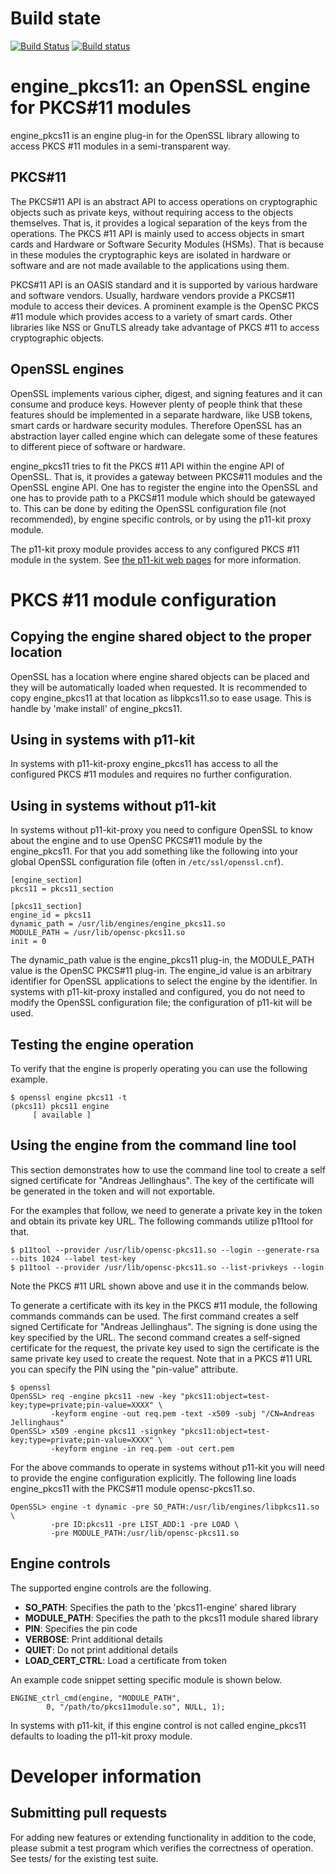 # Build state

[![Build Status](https://travis-ci.org/OpenSC/engine_pkcs11.png)](https://travis-ci.org/OpenSC/engine_pkcs11)
[![Build status](https://ci.appveyor.com/api/projects/status/v1dd09ax199m0ev3?svg=true)](https://ci.appveyor.com/project/LudovicRousseau/engine-pkcs11)

# engine_pkcs11: an OpenSSL engine for PKCS#11 modules

engine_pkcs11 is an engine plug-in for the OpenSSL library allowing to
access PKCS #11 modules in a semi-transparent way.

## PKCS#11

The PKCS#11 API is an abstract API to access operations on cryptographic objects
such as private keys, without requiring access to the objects themselves. That
is, it provides a logical separation of the keys from the operations. The
PKCS #11 API is mainly used to access objects in smart cards and Hardware or Software
Security Modules (HSMs). That is because in these modules the cryptographic keys
are isolated in hardware or software and are not made available to the applications
using them.

PKCS#11 API is an OASIS standard and it is supported by various hardware and software
vendors. Usually, hardware vendors provide a PKCS#11 module to access their devices.
A prominent example is the OpenSC PKCS #11 module which provides access to a variety
of smart cards. Other libraries like NSS or GnuTLS already take advantage of PKCS #11
to access cryptographic objects.

## OpenSSL engines

OpenSSL implements various cipher, digest, and signing features and it can
consume and produce keys. However plenty of people think that these features
should be implemented in a separate hardware, like USB tokens, smart cards or
hardware security modules. Therefore OpenSSL has an abstraction layer called
engine which can delegate some of these features to different piece of
software or hardware.

engine_pkcs11 tries to fit the PKCS #11 API within the engine API of OpenSSL.
That is, it provides a gateway between PKCS#11 modules and the OpenSSL engine API.
One has to register the engine into the OpenSSL and one has to provide
path to a PKCS#11 module which should be gatewayed to. This can be done by editing
the OpenSSL configuration file (not recommended), by engine specific controls,
or by using the p11-kit proxy module.

The p11-kit proxy module provides access to any configured PKCS #11 module
in the system. See [the p11-kit web pages](http://p11-glue.freedesktop.org/p11-kit.html)
for more information.


# PKCS #11 module configuration

## Copying the engine shared object to the proper location

OpenSSL has a location where engine shared objects can be placed
and they will be automatically loaded when requested. It is recommended
to copy engine_pkcs11 at that location as libpkcs11.so to ease usage.
This is handle by 'make install' of engine_pkcs11.


## Using in systems with p11-kit

In systems with p11-kit-proxy engine_pkcs11 has access to all the configured
PKCS #11 modules and requires no further configuration.


## Using in systems without p11-kit

In systems without p11-kit-proxy you need to configure OpenSSL to know about
the engine and to use OpenSC PKCS#11 module by the engine_pkcs11. For that you
add something like the following into your global OpenSSL configuration file
(often in ``/etc/ssl/openssl.cnf``).

```
[engine_section]
pkcs11 = pkcs11_section

[pkcs11_section]
engine_id = pkcs11
dynamic_path = /usr/lib/engines/engine_pkcs11.so
MODULE_PATH = /usr/lib/opensc-pkcs11.so
init = 0
```

The dynamic_path value is the engine_pkcs11 plug-in, the MODULE_PATH value is
the OpenSC PKCS#11 plug-in. The engine_id value is an arbitrary identifier for
OpenSSL applications to select the engine by the identifier. In systems
with p11-kit-proxy installed and configured, you do not need to modify the
OpenSSL configuration file; the configuration of p11-kit will be used.


## Testing the engine operation

To verify that the engine is properly operating you can use the following example.

```
$ openssl engine pkcs11 -t
(pkcs11) pkcs11 engine
     [ available ]
```

## Using the engine from the command line tool

This section demonstrates how to use the command line tool to create a self signed
certificate for "Andreas Jellinghaus". The key of the certificate will be generated
in the token and will not exportable.

For the examples that follow, we need to generate a private key in the token and
obtain its private key URL. The following commands utilize p11tool for that.

```
$ p11tool --provider /usr/lib/opensc-pkcs11.so --login --generate-rsa --bits 1024 --label test-key
$ p11tool --provider /usr/lib/opensc-pkcs11.so --list-privkeys --login
```

Note the PKCS #11 URL shown above and use it in the commands below.

To generate a certificate with its key in the PKCS #11 module, the following commands commands
can be used. The first command creates a self signed Certificate for "Andreas Jellinghaus". The
signing is done using the key specified by the URL. The second command creates a self-signed 
certificate for the request, the private key used to sign the certificate is the same private key
used to create the request. Note that in a PKCS #11 URL you can specify the PIN using the 
"pin-value" attribute.

```
$ openssl
OpenSSL> req -engine pkcs11 -new -key "pkcs11:object=test-key;type=private;pin-value=XXXX" \
         -keyform engine -out req.pem -text -x509 -subj "/CN=Andreas Jellinghaus"
OpenSSL> x509 -engine pkcs11 -signkey "pkcs11:object=test-key;type=private;pin-value=XXXX" \
         -keyform engine -in req.pem -out cert.pem
```

For the above commands to operate in systems without p11-kit you will need to provide the
engine configuration explicitly. The following line loads engine_pkcs11 with the PKCS#11
module opensc-pkcs11.so. 

```
OpenSSL> engine -t dynamic -pre SO_PATH:/usr/lib/engines/libpkcs11.so \
         -pre ID:pkcs11 -pre LIST_ADD:1 -pre LOAD \
         -pre MODULE_PATH:/usr/lib/opensc-pkcs11.so
```


## Engine controls

The supported engine controls are the following.

* **SO_PATH**: Specifies the path to the 'pkcs11-engine' shared library 
* **MODULE_PATH**: Specifies the path to the pkcs11 module shared library 
* **PIN**: Specifies the pin code 
* **VERBOSE**: Print additional details 
* **QUIET**: Do not print additional details 
* **LOAD_CERT_CTRL**: Load a certificate from token

An example code snippet setting specific module is shown below.

```
ENGINE_ctrl_cmd(engine, "MODULE_PATH",
		0, "/path/to/pkcs11module.so", NULL, 1);
```

In systems with p11-kit, if this engine control is not called engine_pkcs11
defaults to loading the p11-kit proxy module.


# Developer information

## Submitting pull requests

For adding new features or extending functionality in addition to the code,
please submit a test program which verifies the correctness of operation.
See tests/ for the existing test suite.

